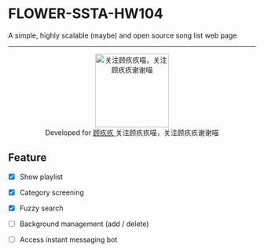 # FLOWER-SSTA-HW104

A simple, highly scalable (maybe) and open source song list web page

---

<div align=center>
  <img width="150" height="150" src="https://i2.hdslb.com/bfs/face/0a5cee2c95b43387567e44270cbfd4bcd9b81543.jpg@240w_240h_1c_1s.webp" alt="关注顾疚疚喵，关注顾疚疚谢谢喵"/> 
</div>

<div align=center>
  Developed for
  <a href="https://space.bilibili.com/13630808/" target="_blank" rel="external"> 
    顾疚疚
  </a>
  关注顾疚疚喵，关注顾疚疚谢谢喵
</div>

## Feature
- [x] Show playlist
- [x] Category screening
- [x] Fuzzy search
- [ ] Background management (add / delete)
- [ ] Access instant messaging bot


